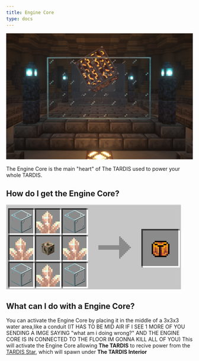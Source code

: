 ```yaml
---
title: Engine Core
type: docs
---
```


![Image of Engine Core](images/engine_core/engine_core.png)

The Engine Core is the main "heart" of The TARDIS used to power your whole TARDIS.

## How do I get the Engine Core?

![Engine Core recepie](images/engine_core/engine_core_recepie.png)

## What can I do with a Engine Core?
You can activate the Engine Core by placing it in the middle of a 3x3x3 water area,like a conduit (IT HAS TO BE MID AIR IF I SEE 1 MORE OF YOU SENDING A IMGE SAYING "what am i doing wrong?" AND THE ENGINE CORE IS IN CONNECTED TO THE FLOOR IM GONNA KILL ALL OF YOU) This will activate the Engine Core allowing **The TARDIS** to recive power from the [TARDIS Star](../../mechanics/star.md), which will spawn under **The TARDIS Interior**
